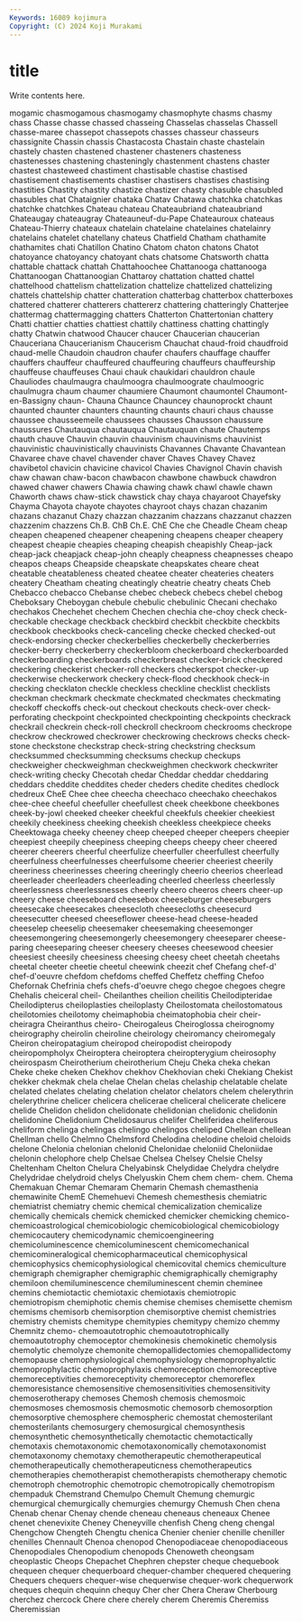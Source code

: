 ```yaml
---
Keywords: 16089 kojimura
Copyright: (C) 2024 Koji Murakami
---
```


# title

Write contents here.



mogamic chasmogamous chasmogamy chasmophyte chasms chasmy chass
Chasse chasse chassed chasseing Chasselas chasselas Chassell chasse-maree chassepot chassepots
chasses chasseur chasseurs chassignite Chassin chassis Chastacosta Chastain chaste chastelain
chastely chasten chastened chastener chasteners chasteness chastenesses chastening chasteningly chastenment
chastens chaster chastest chasteweed chastiment chastisable chastise chastised chastisement chastisements
chastiser chastisers chastises chastising chastities Chastity chastity chastize chastizer chasty
chasuble chasubled chasubles chat Chataignier chataka Chatav Chatawa chatchka chatchkas
chatchke chatchkes Chateau chateau Chateaubriand chateaubriand Chateaugay chateaugray Chateauneuf-du-Pape Chateauroux
chateaus Chateau-Thierry chateaux chatelain chatelaine chatelaines chatelainry chatelains chatelet chatellany
chateus Chatfield Chatham chathamite chathamites chati Chatillon Chatino Chatom chaton
chatons Chatot chatoyance chatoyancy chatoyant chats chatsome Chatsworth chatta chattable
chattack chattah Chattahoochee Chattanooga chattanooga Chattanoogan Chattanoogian Chattaroy chattation chatted
chattel chattelhood chattelism chattelization chattelize chattelized chattelizing chattels chattelship chatter
chatteration chatterbag chatterbox chatterboxes chattered chatterer chatterers chattererz chattering chatteringly
Chatterjee chattermag chattermagging chatters Chatterton Chattertonian chattery Chatti chattier chatties
chattiest chattily chattiness chatting chattingly chatty Chatwin chatwood Chaucer chaucer
Chaucerian chaucerian Chauceriana Chaucerianism Chaucerism Chauchat chaud-froid chaudfroid chaud-melle Chaudoin
chaudron chaufer chaufers chauffage chauffer chauffers chauffeur chauffeured chauffeuring chauffeurs
chauffeurship chauffeuse chauffeuses Chaui chauk chaukidari chauldron chaule Chauliodes chaulmaugra
chaulmoogra chaulmoograte chaulmoogric chaulmugra chaum chaumer chaumiere Chaumont chaumontel Chaumont-en-Bassigny
chaun- Chauna Chaunce Chauncey chaunoprockt chaunt chaunted chaunter chaunters chaunting
chaunts chauri chaus chausse chaussee chausseemeile chaussees chausses Chausson chaussure
chaussures Chautauqua chautauqua Chautauquan chaute Chautemps chauth chauve Chauvin chauvin
chauvinism chauvinisms chauvinist chauvinistic chauvinistically chauvinists Chavannes Chavante Chavantean Chavaree
chave chavel chavender chaver Chaves Chavey Chavez chavibetol chavicin chavicine
chavicol Chavies Chavignol Chavin chavish chaw chawan chaw-bacon chawbacon chawbone
chawbuck chawdron chawed chawer chawers Chawia chawing chawk chawl chawle
chawn Chaworth chaws chaw-stick chawstick chay chaya chayaroot Chayefsky Chayma
Chayota chayote chayotes chayroot chays chazan chazanim chazans chazanut Chazy
chazzan chazzanim chazzans chazzanut chazzen chazzenim chazzens Ch.B. ChB Ch.E.
ChE Che che Cheadle Cheam cheap cheapen cheapened cheapener cheapening
cheapens cheaper cheapery cheapest cheapie cheapies cheaping cheapish cheapishly Cheap-jack
cheap-jack cheapjack cheap-john cheaply cheapness cheapnesses cheapo cheapos cheaps Cheapside
cheapskate cheapskates cheare cheat cheatable cheatableness cheated cheatee cheater cheateries
cheaters cheatery Cheatham cheating cheatingly cheatrie cheatry cheats Cheb Chebacco
chebacco Chebanse chebec chebeck chebecs chebel chebog Cheboksary Cheboygan chebule
chebulic chebulinic Checani chechako chechakos Chechehet chechem Chechen chechia che-choy
check check- checkable checkage checkback checkbird checkbit checkbite checkbits checkbook
checkbooks check-canceling checke checked checked-out check-endorsing checker checkerbellies checkerbelly checkerberries
checker-berry checkerberry checkerbloom checkerboard checkerboarded checkerboarding checkerboards checkerbreast checker-brick checkered
checkering checkerist checker-roll checkers checkerspot checker-up checkerwise checkerwork checkery check-flood
checkhook check-in checking checklaton checkle checkless checkline checklist checklists checkman
checkmark checkmate checkmated checkmates checkmating checkoff checkoffs check-out checkout checkouts
check-over check-perforating checkpoint checkpointed checkpointing checkpoints checkrack checkrail checkrein check-roll
checkroll checkroom checkrooms checkrope checkrow checkrowed checkrower checkrowing checkrows checks
check-stone checkstone checkstrap check-string checkstring checksum checksummed checksumming checksums checkup
checkups checkweigher checkweighman checkweighmen checkwork checkwriter check-writing checky Checotah chedar
Cheddar cheddar cheddaring cheddars cheddite cheddites cheder cheders chedite chedites
chedlock chedreux CheE Chee chee cheecha cheechaco cheechako cheechakos chee-chee
cheeful cheefuller cheefullest cheek cheekbone cheekbones cheek-by-jowl cheeked cheeker cheekful
cheekfuls cheekier cheekiest cheekily cheekiness cheeking cheekish cheekless cheekpiece cheeks
Cheektowaga cheeky cheeney cheep cheeped cheeper cheepers cheepier cheepiest cheepily
cheepiness cheeping cheeps cheepy cheer cheered cheerer cheerers cheerful cheerfulize
cheerfuller cheerfullest cheerfully cheerfulness cheerfulnesses cheerfulsome cheerier cheeriest cheerily cheeriness
cheerinesses cheering cheeringly cheerio cheerios cheerlead cheerleader cheerleaders cheerleading cheerled
cheerless cheerlessly cheerlessness cheerlessnesses cheerly cheero cheeros cheers cheer-up cheery
cheese cheeseboard cheesebox cheeseburger cheeseburgers cheesecake cheesecakes cheesecloth cheesecloths cheesecurd
cheesecutter cheesed cheeseflower cheese-head cheese-headed cheeselep cheeselip cheesemaker cheesemaking cheesemonger
cheesemongering cheesemongerly cheesemongery cheeseparer cheese-paring cheeseparing cheeser cheesery cheeses cheesewood
cheesier cheesiest cheesily cheesiness cheesing cheesy cheet cheetah cheetahs cheetal
cheeter cheetie cheetul cheewink cheezit chef Chefang chef-d' chef-d'oeuvre chefdom
chefdoms cheffed Cheffetz cheffing Chefoo Chefornak Chefrinia chefs chefs-d'oeuvre chego
chegoe chegoes chegre Chehalis cheiceral cheil- Cheilanthes cheilion cheilitis Cheilodipteridae
Cheilodipterus cheiloplasties cheiloplasty Cheilostomata cheilostomatous cheilotomies cheilotomy cheimaphobia cheimatophobia cheir
cheir- cheiragra Cheiranthus cheiro- Cheirogaleus Cheiroglossa cheirognomy cheirography cheirolin cheiroline
cheirology cheiromancy cheiromegaly Cheiron cheiropatagium cheiropod cheiropodist cheiropody cheiropompholyx Cheiroptera
cheiroptera cheiropterygium cheirosophy cheirospasm Cheirotherium cheirotherium Cheju Cheka cheka chekan
Cheke cheke cheken Chekhov chekhov Chekhovian cheki Chekiang Chekist chekker
chekmak chela chelae Chelan chelas chelaship chelatable chelate chelated chelates
chelating chelation chelator chelators chelem chelerythrin chelerythrine chelicer chelicera chelicerae
cheliceral chelicerate chelicere chelide Chelidon chelidon chelidonate chelidonian chelidonic chelidonin
chelidonine Chelidonium Chelidosaurus chelifer Cheliferidea cheliferous cheliform chelinga chelingas chelingo
chelingos cheliped Chellean chellean Chellman chello Chelmno Chelmsford Chelodina chelodine
cheloid cheloids chelone Chelonia chelonian chelonid Chelonidae cheloniid Cheloniidae chelonin
chelophore chelp Chelsae Chelsea Chelsey Chelsie Chelsy Cheltenham Chelton Chelura
Chelyabinsk Chelydidae Chelydra chelydre Chelydridae chelydroid chelys Chelyuskin Chem chem
chem- chem. Chema Chemakuan Chemar Chemaram Chemarin Chemash chemasthenia chemawinite
ChemE Chemehuevi Chemesh chemesthesis chemiatric chemiatrist chemiatry chemic chemical chemicalization
chemicalize chemically chemicals chemick chemicked chemicker chemicking chemico- chemicoastrological chemicobiologic
chemicobiological chemicobiology chemicocautery chemicodynamic chemicoengineering chemicoluminescence chemicoluminescent chemicomechanical chemicomineralogical chemicopharmaceutical
chemicophysical chemicophysics chemicophysiological chemicovital chemics chemiculture chemigraph chemigrapher chemigraphic chemigraphically
chemigraphy chemiloon chemiluminescence chemiluminescent chemin cheminee chemins chemiotactic chemiotaxic chemiotaxis
chemiotropic chemiotropism chemiphotic chemis chemise chemises chemisette chemism chemisms chemisorb
chemisorption chemisorptive chemist chemistries chemistry chemists chemitype chemitypies chemitypy chemizo
chemmy Chemnitz chemo- chemoautotrophic chemoautotrophically chemoautotrophy chemoceptor chemokinesis chemokinetic chemolysis
chemolytic chemolyze chemonite chemopallidectomies chemopallidectomy chemopause chemophysiological chemophysiology chemoprophyalctic chemoprophylactic
chemoprophylaxis chemoreception chemoreceptive chemoreceptivities chemoreceptivity chemoreceptor chemoreflex chemoresistance chemosensitive chemosensitivities
chemosensitivity chemoserotherapy chemoses Chemosh chemosis chemosmoic chemosmoses chemosmosis chemosmotic chemosorb
chemosorption chemosorptive chemosphere chemospheric chemostat chemosterilant chemosterilants chemosurgery chemosurgical chemosynthesis
chemosynthetic chemosynthetically chemotactic chemotactically chemotaxis chemotaxonomic chemotaxonomically chemotaxonomist chemotaxonomy chemotaxy
chemotherapeutic chemotherapeutical chemotherapeutically chemotherapeuticness chemotherapeutics chemotherapies chemotherapist chemotherapists chemotherapy chemotic
chemotroph chemotrophic chemotropic chemotropically chemotropism chempaduk Chemstrand Chemulpo Chemult Chemung
chemurgic chemurgical chemurgically chemurgies chemurgy Chemush Chen chena Chenab chenar
Chenay chende cheneau cheneaus cheneaux Chenee chenet chenevixite Cheney Cheneyville
chenfish Cheng cheng chengal Chengchow Chengteh Chengtu chenica Chenier chenier
chenille cheniller chenilles Chennault Chenoa chenopod Chenopodiaceae chenopodiaceous Chenopodiales Chenopodium
chenopods Chenoweth cheongsam cheoplastic Cheops Chepachet Chephren chepster cheque chequebook
chequeen chequer chequerboard chequer-chamber chequered chequering Chequers chequers chequer-wise chequerwise
chequer-work chequerwork cheques chequin chequinn chequy Cher cher Chera Cheraw
Cherbourg cherchez chercock Chere chere cherely cherem Cheremis Cheremiss Cheremissian
